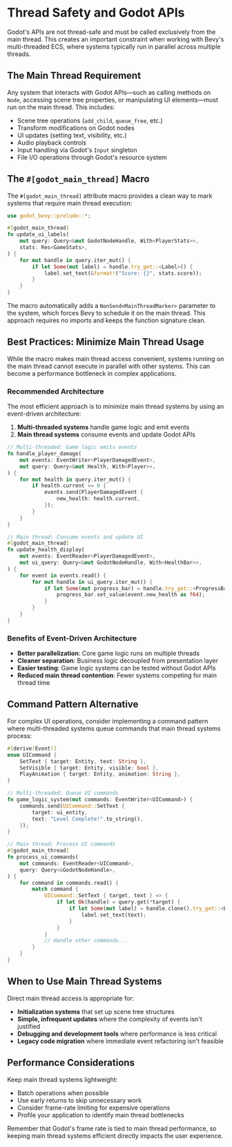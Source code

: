 # Thread Safety and Godot APIs

Godot's APIs are not thread-safe and must be called exclusively from the main thread. This creates an important constraint when working with Bevy's multi-threaded ECS, where systems typically run in parallel across multiple threads.

## The Main Thread Requirement

Any system that interacts with Godot APIs—such as calling methods on `Node`, accessing scene tree properties, or manipulating UI elements—must run on the main thread. This includes:

- Scene tree operations (`add_child`, `queue_free`, etc.)
- Transform modifications on Godot nodes
- UI updates (setting text, visibility, etc.)
- Audio playback controls
- Input handling via Godot's `Input` singleton
- File I/O operations through Godot's resource system

## The `#[godot_main_thread]` Macro

The `#[godot_main_thread]` attribute macro provides a clean way to mark systems that require main thread execution:

```rust
use godot_bevy::prelude::*;

#[godot_main_thread]
fn update_ui_labels(
    mut query: Query<&mut GodotNodeHandle, With<PlayerStats>>,
    stats: Res<GameStats>,
) {
    for mut handle in query.iter_mut() {
        if let Some(mut label) = handle.try_get::<Label>() {
            label.set_text(&format!("Score: {}", stats.score));
        }
    }
}
```

The macro automatically adds a `NonSend<MainThreadMarker>` parameter to the system, which forces Bevy to schedule it on the main thread. This approach requires no imports and keeps the function signature clean.

## Best Practices: Minimize Main Thread Usage

While the macro makes main thread access convenient, systems running on the main thread cannot execute in parallel with other systems. This can become a performance bottleneck in complex applications.

### Recommended Architecture

The most efficient approach is to minimize main thread systems by using an event-driven architecture:

1. **Multi-threaded systems** handle game logic and emit events
2. **Main thread systems** consume events and update Godot APIs

```rust
// Multi-threaded: Game logic emits events
fn handle_player_damage(
    mut events: EventWriter<PlayerDamagedEvent>,
    mut query: Query<&mut Health, With<Player>>,
) {
    for mut health in query.iter_mut() {
        if health.current <= 0 {
            events.send(PlayerDamagedEvent {
                new_health: health.current,
            });
        }
    }
}

// Main thread: Consume events and update UI
#[godot_main_thread]
fn update_health_display(
    mut events: EventReader<PlayerDamagedEvent>,
    mut ui_query: Query<&mut GodotNodeHandle, With<HealthBar>>,
) {
    for event in events.read() {
        for mut handle in ui_query.iter_mut() {
            if let Some(mut progress_bar) = handle.try_get::<ProgressBar>() {
                progress_bar.set_value(event.new_health as f64);
            }
        }
    }
}
```

### Benefits of Event-Driven Architecture

- **Better parallelization**: Core game logic runs on multiple threads
- **Cleaner separation**: Business logic decoupled from presentation layer
- **Easier testing**: Game logic systems can be tested without Godot APIs
- **Reduced main thread contention**: Fewer systems competing for main thread time

## Command Pattern Alternative

For complex UI operations, consider implementing a command pattern where multi-threaded systems queue commands that main thread systems process:

```rust
#[derive(Event)]
enum UICommand {
    SetText { target: Entity, text: String },
    SetVisible { target: Entity, visible: bool },
    PlayAnimation { target: Entity, animation: String },
}

// Multi-threaded: Queue UI commands
fn game_logic_system(mut commands: EventWriter<UICommand>) {
    commands.send(UICommand::SetText {
        target: ui_entity,
        text: "Level Complete!".to_string(),
    });
}

// Main thread: Process UI commands
#[godot_main_thread]
fn process_ui_commands(
    mut commands: EventReader<UICommand>,
    query: Query<&GodotNodeHandle>,
) {
    for command in commands.read() {
        match command {
            UICommand::SetText { target, text } => {
                if let Ok(handle) = query.get(*target) {
                    if let Some(mut label) = handle.clone().try_get::<Label>() {
                        label.set_text(text);
                    }
                }
            }
            // Handle other commands...
        }
    }
}
```

## When to Use Main Thread Systems

Direct main thread access is appropriate for:

- **Initialization systems** that set up scene tree structures
- **Simple, infrequent updates** where the complexity of events isn't justified
- **Debugging and development tools** where performance is less critical
- **Legacy code migration** where immediate event refactoring isn't feasible

## Performance Considerations

Keep main thread systems lightweight:

- Batch operations when possible
- Use early returns to skip unnecessary work
- Consider frame-rate limiting for expensive operations
- Profile your application to identify main thread bottlenecks

Remember that Godot's frame rate is tied to main thread performance, so keeping main thread systems efficient directly impacts the user experience.